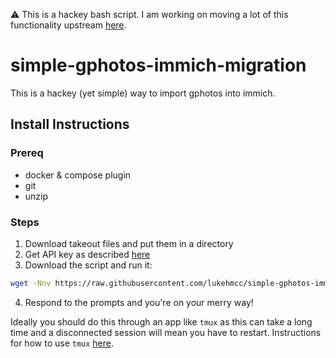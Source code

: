 ⚠️ This is a hackey bash script. I am working on moving a lot of this functionality upstream [here](https://github.com/garzj/google-photos-migrate).

# simple-gphotos-immich-migration
This is a hackey (yet simple) way to import gphotos into immich.

## Install Instructions
### Prereq
- docker & compose plugin
- git
- unzip

### Steps
1. Download takeout files and put them in a directory
2. Get API key as described [here](https://immich.app/docs/features/bulk-upload#obtain-the-api-key)
3. Download the script and run it:
```bash
wget -Nnv https://raw.githubusercontent.com/lukehmcc/simple-gphotos-immich-migration/master/process_and_upload.sh && bash process_and_upload.sh; rm -f process_and_upload.sh
```
4. Respond to the prompts and you're on your merry way!

Ideally you should do this through an app like `tmux` as this can take a long time and a disconnected session will mean you have to restart. Instructions for how to use `tmux` [here](https://www.linode.com/docs/guides/persistent-terminal-sessions-with-tmux/).
